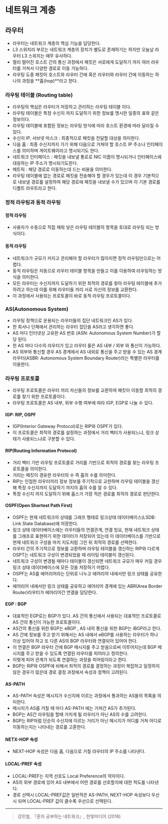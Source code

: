 # 네트워크 계층 
 
## 라우터 
- 라우터는 네트워크 계층의 핵심 기능을 담당한다. 
- L3 스위치라 부르는 네트워크 계층의 장치가 별도로 존재하기는 하지만 오늘날 라우터 L3 스위치는 매무 유사하다. 
- 멀리 떨어진 호스트 간의 통신 과정에서 패킷은 서로에게 도달하기 까지 여러 라우터를 거쳐서 다양한 경로로 이동 가능하다. 
- 라우팅 도중 패킷이 호스트와 라우터 간에 혹은 라우터와 라우터 간에 이동하는 하나의 과정을 **홉(hop)**라고 한다. 

### 라우팅 테이블 (Routing table)
- 라우팅의 핵심은 라우터가 저장하고 관리하는 라우팅 테이블 이다. 
- 라우팅 테이블은 특정 수신지 까지 도달하기 위한 정보를 명시한 일종의 표와 같은 정보이다. 
- 라우팅 테이블에 포함된 정보는 라우팅 방식에 따라 호스트 환경에 따라 달라질 수 있다. 
- 수신지 IP, 서브넷 마스크 : 최종적으로 패킷을 전달할 대상을 의미한다. 
- 다음 홉 : 최종 수신지까지 가기 위해 다음으로 거쳐야 할 호스트 IP 주소나 인터페이스를 의미하며 게이트웨이라고 명시되기도 한다. 
- 네트워크 인터페이스 : 패킷을 내보낼 통로로 NIC 이름이 명시되거나 인터페이스에 대응하는 IP 주소가 명시되기도한다. 
- 메트릭 : 해당 경로로 이동하는데 드는 비용을 의미한다. 
- 라우팅 테이블에 없는 경로로 페킷을 전송해야 할 경우가 있는데 이 경우 기본적으로 내보낼 경로를 설정하여 해당 경로에 패킷을 내보낼 수가 있으며 이 기본 경로를 디폴트 라우트라고 한다. 


### 정적 라우팅과 동적 라우팅 
#### 정적 라우팅 
- 사용자가 수동으로 직접 채워 넣은 라우팅 테이블의 항목을 토대로 라우팅 되는 방식이다. 

#### 동적 라우팅 
- 네트워크가 규모가 커지고 관리해야 할 라우터가 많아지면 정적 라우팅만으로는 어렵다. 
- 동적 라우팅은 자동으로 라우터 테이블 항목을 만들고 이를 이용하여 라우팅하는 방식을 의미한다. 
- 모든 라우터는 수신지까지 도달하기 위한 최적의 경로를 찾아 라우팅 테이블에 추가하려고 하는데 이를 위해 라우터들 끼리 서로 자신의 정보를 교환한다. 
- 이 과정에서 사용되는 프로토콜이 바로 동적 라우팅 프로토콜이다. 

### AS(Autonomous System) 
- 라우팅 정책으로 운용되는 라우터들의 집단 네트워크인 AS가 있다. 
- 한 회사나 단체에서 관리하는 라우터 집단을 AS라고 생각하면 좋다. 
- AS 마다 인터넷상 고유한 AS 번호 (ASN: Autonomous System Number)가 할당 된다. 
- 한 AS 마다 다수의 라우터가 있고 라우터 들은 AS 내부 / 외부 와 통신이 가능하다. 
- AS 외부와 통신할 경우 AS 경계에서 AS 내외로 통신을 주고 받을 수 있는 AS 경계 라우터(ASBR: Autonomous System Boundary Router)라는 특별한 라우터를 이용한다. 
  
### 라우팅 프로토콜 
- 라우팅 프로토콜은 라우터 끼리 자신들의 정보를 교환하여 패킷이 이동할 최적의 경로를 찾기 위한 프로토콜이다. 
- 라우팅 프로토콜은 AS 내부, 외부 수행 여부에 따라 IGP, EGP로 나눌 수 있다. 
#### IGP: RIP, OSPF 
- IGP(Interior Gateway Protocol)로는 RIP와 OSPF가 있다. 
- 이 프로토콜은 최적의 경로를 설정하는 과정에서 거리 벡터가 사용되느냐, 링크 상태가 사용되느냐로 구분할 수 있다.

#### RIP(Routing Information Protocol) 
- 거리 벡터 기반 라우팅 프로토콜로 거리를 기반으로 최적의 경로를 찾는 라우팅 프로토콜을 의미한다. 
- 거리는 패킷이 경유한 라우터의 수 즉 홉의 수를 의미한다. 
- RIP는 인접한 라우터끼리 정보 정보를 주기적으로 교한하며 라우팅 테이블을 갱신해 특정 수신지까지 도달하기 까지의 홉의 수를 알 수 있다. 
- 특정 수신지 까지 도달하기 위해 홉스가 가장 적은 경로를 최적의 경로로 판단한다. 
    
#### OSPF(Open Shortest Path First)
- OSPF는 현재 네트워크의 상태를 그래프 형태로 링크상태 데이터베이스(LSDB: Link State Database)에 저장한다. 
- 링크 상태 데이터베이스에는 라우터들의 연결관계, 연결 빙요, 현재 네트워크 상태를 그래프로 표현하기 위한 데이터가 저장되어 있는데 이 데이터베이스를 기반으로 현재 네트워크 구성을 마치 지도처럼 그린 뒤 최적의 경로를 선택한다. 
- 라우터 간의 주기적으로 정보를 교환하며 라우팅 테이블을 갱신하는 RIP와 다르게 OSPT는 네트워크 구성이 변경되었을 때 라이팅 테이블이 갱신된다. 
- 네트워크 구성이 변경될 때마다 테이블이 갱신되면 네트워크 규모가 매우 커질 경우 링크 상태 데이터베이스에 모든 것을 저장하기 어렵다. 
- OSPF는 AS를 에어리어라는 단위로 나누고 에어리어 내에서만 링크 상태를 공유한다. 
- 에어리어 내에서만 링크 상태를 공유하고 에어리어 경계에 있는 ABR(Area Border Router)라우터가 에어리어간 연결을 담당한다. 

#### EGP : BGP
- 대표적인 EGP로는 BGP가 있다. AS 간의 통신에서 사용되는 대표적인 프로토콜로 AS 간의 통신이 가능한 프로토콜이다. 
- AS간의 통신을 위한 BGP는 eBGP , AS 내의 통신을 위한 BGP는 iBGP라고 한다. 
- AS 간에 정보를 주고 받기 위해서는 AS 내에서 eBGP를 사용하는 라우터가 하나 이상 있어야 하고 또 다른 AS의 BGP 라우터와 연결되어 있어야 한다. 
- 이 연결은 BGP 라우터 간에 BGP 메시지를 주고 받음으로써 이루어지는데 BGP 메시지를 주고 받을 수 있도록 연결된 라우터를 피어라고 정의한다. 
- 이렇게 피어 관계가 되도록 연결하는 과정을 피어링이라고 한다. 
- BGP는 RIP와 OSPF에 비해서 최적의 경로를 결정하는 과정이 복잡하고 일정하지 않은 경우가 많은데 경로 결정 과정에서 속성과 정책이 고려된다. 


#### AS-PATH 
- AS-PATH 속성은 메시지가 수신지에 이르는 과정에서 통과하는 AS들의 목록을 의미한다. 
- 메시지가 AS를 거칠 때 마다 AS-PATH 에는 거쳐간 AS가 추가된다. 
- BGP는 AS간 라우팅을 할때 거치게 될 라우터가 아닌 AS의 수를 고려한다. 
- BGP는 RIP처럼 단순히 수신지에 이르는 거리가 아닌 메시지가 어디를 거쳐 어디로 이동하는지는 나타내는 경로를 고횬한다. 

#### NETX-HOP 속성 
- NEXT-HOP 속성은 다음 홉, 다음으로 거칠 라우터의 IP 주소를 나타낸다. 

#### LOCAL-PREF 속성 
- LOCAL-PREF는 지역 선호도 Local Preference의 약자이다. 
- AS의 외부 경로에 있어 AS 내부에서 어떤 경로를 선호할지에 대한 척도를 나타낸다. 
- 경로 선택시 LOCAL-PREF값은 일반적은 AS-PATH, NEXT-HOP 속성보다 우선시 되며 LOCAL-PREF 값이 클수록 우선으로 선택된다. 
  
--- 
> 강민철, 『혼자 공부하는 네트워크』, 한빛미디어 (2018)    

